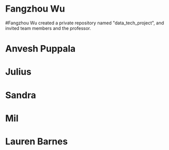 # Fangzhou Wu
#Fangzhou Wu created a private repository named "data_tech_project", and invited team members and the professor.


# Anvesh Puppala


# Julius


# Sandra


# Mil


# Lauren Barnes
